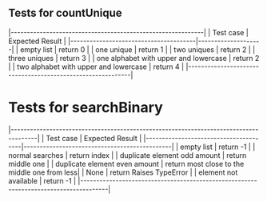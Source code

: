 ## Tests for countUnique

|------------------------------------------------------------|
| Test case                             |  Expected Result   |
|---------------------------------------|--------------------|
| empty list                            | return 0           |
| one unique                            | return 1           |
| two uniques                           | return 2           |
| three uniques                         | return 3           |
| one alphabet with upper and lowercase | return 2           |
| two alphabet with upper and lowercase | return 4           |
|------------------------------------------------------------|



# Tests for searchBinary

|--------------------------------------------------------------------------------------|
| Test case                             |  Expected Result                             |
|---------------------------------------|----------------------------------------------|
| empty list                            | return -1                                    |
| normal searches                       | return index                                 |
| duplicate element odd amount          | return middle one                            |
| duplicate element even amount         | return most close to the middle one from less|
| None                                  | return Raises TypeError                      |
| element not available                 | return -1                                    |
|--------------------------------------------------------------------------------------|


